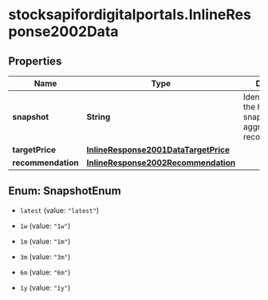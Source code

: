 # stocksapifordigitalportals.InlineResponse2002Data

## Properties

Name | Type | Description | Notes
------------ | ------------- | ------------- | -------------
**snapshot** | **String** | Identification of the historic snapshot for aggregated recommendations. | [optional] 
**targetPrice** | [**InlineResponse2001DataTargetPrice**](InlineResponse2001DataTargetPrice.md) |  | [optional] 
**recommendation** | [**InlineResponse2002Recommendation**](InlineResponse2002Recommendation.md) |  | [optional] 



## Enum: SnapshotEnum


* `latest` (value: `"latest"`)

* `1w` (value: `"1w"`)

* `1m` (value: `"1m"`)

* `3m` (value: `"3m"`)

* `6m` (value: `"6m"`)

* `1y` (value: `"1y"`)




